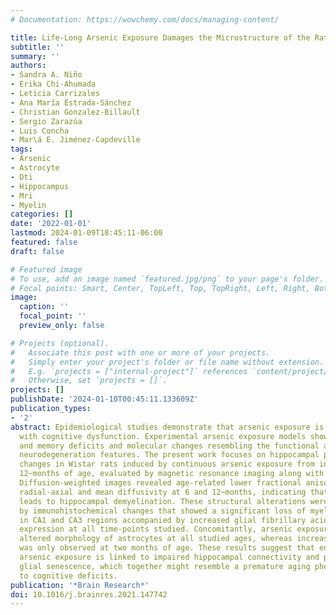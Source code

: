 ```yaml
---
# Documentation: https://wowchemy.com/docs/managing-content/

title: Life-Long Arsenic Exposure Damages the Microstructure of the Rat Hippocampus
subtitle: ''
summary: ''
authors:
- Sandra A. Niño
- Erika Chi-Ahumada
- Leticia Carrizales
- Ana María Estrada-Sánchez
- Christian Gonzalez-Billault
- Sergio Zarazúa
- Luis Concha
- Mar\á E. Jiménez-Capdeville
tags:
- Arsenic
- Astrocyte
- Dti
- Hippocampus
- Mri
- Myelin
categories: []
date: '2022-01-01'
lastmod: 2024-01-09T18:45:11-06:00
featured: false
draft: false

# Featured image
# To use, add an image named `featured.jpg/png` to your page's folder.
# Focal points: Smart, Center, TopLeft, Top, TopRight, Left, Right, BottomLeft, Bottom, BottomRight.
image:
  caption: ''
  focal_point: ''
  preview_only: false

# Projects (optional).
#   Associate this post with one or more of your projects.
#   Simply enter your project's folder or file name without extension.
#   E.g. `projects = ["internal-project"]` references `content/project/deep-learning/index.md`.
#   Otherwise, set `projects = []`.
projects: []
publishDate: '2024-01-10T00:45:11.133609Z'
publication_types:
- '2'
abstract: Epidemiological studies demonstrate that arsenic exposure is associated
  with cognitive dysfunction. Experimental arsenic exposure models showed learning
  and memory deficits and molecular changes resembling the functional and pathologic
  neurodegeneration features. The present work focuses on hippocampal pathological
  changes in Wistar rats induced by continuous arsenic exposure from in utero up to
  12~months of age, evaluated by magnetic resonance imaging along with immunohistochemistry.
  Diffusion-weighted images revealed age-related lower fractional anisotropy and higher
  radial-axial and mean diffusivity at 6 and 12~months, indicating that arsenic exposure
  leads to hippocampal demyelination. These structural alterations were paralleled
  by immunohistochemical changes that showed a significant loss of myelin basic protein
  in CA1 and CA3 regions accompanied by increased glial fibrillary acidic protein
  expression at all time-points studied. Concomitantly, arsenic exposure induced an
  altered morphology of astrocytes at all studied ages, whereas increased synaptogenesis
  was only observed at two months of age. These results suggest that environmental
  arsenic exposure is linked to impaired hippocampal connectivity and perhaps early
  glial senescence, which together might resemble a premature aging phenomenon leading
  to cognitive deficits.
publication: '*Brain Research*'
doi: 10.1016/j.brainres.2021.147742
---
```

